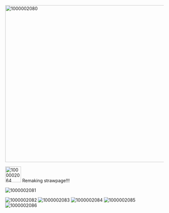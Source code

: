 <img width="1200" height="500" alt="1000002080" src="https://github.com/user-attachments/assets/5b162e86-67e1-4014-9916-ea223a7c74b8" />

<img width="50" height="50" alt="1000002064" src="https://github.com/user-attachments/assets/1ccdc1f6-444f-4cd6-906e-ff782286d34e" />  Remaking strawpage!!!

![1000002081](https://github.com/user-attachments/assets/7f8c9d0d-3ef8-45e4-8baf-30b1248d4f9f)

![1000002082](https://github.com/user-attachments/assets/765d316b-6517-42a3-9e41-3ebed3ae024f)
![1000002083](https://github.com/user-attachments/assets/bb3f80f5-c0bc-4a8a-aee7-bed9f7eae312)
![1000002084](https://github.com/user-attachments/assets/279415bf-2ff8-471a-b981-ec0e86ddc23f)
![1000002085](https://github.com/user-attachments/assets/2250e013-900a-460c-a89f-339fc1ec567e)
![1000002086](https://github.com/user-attachments/assets/cf60c757-2983-4a49-93f7-0f875920b636)

